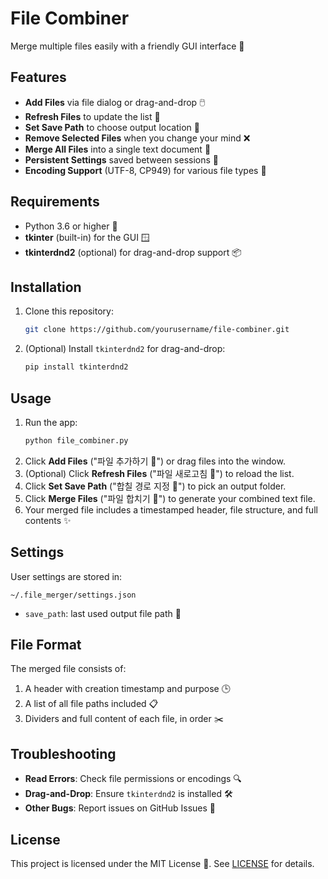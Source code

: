 # File Combiner

Merge multiple files easily with a friendly GUI interface 🤝

## Features

- **Add Files** via file dialog or drag-and-drop 🖱️
- **Refresh Files** to update the list 🔄
- **Set Save Path** to choose output location 📁
- **Remove Selected Files** when you change your mind ❌
- **Merge All Files** into a single text document 💖
- **Persistent Settings** saved between sessions 🔧
- **Encoding Support** (UTF-8, CP949) for various file types 📄

## Requirements

- Python 3.6 or higher 🐍
- **tkinter** (built-in) for the GUI 🪟
- **tkinterdnd2** (optional) for drag-and-drop support 📦

## Installation

1. Clone this repository:
   ```bash
   git clone https://github.com/yourusername/file-combiner.git
   ```
2. (Optional) Install `tkinterdnd2` for drag-and-drop:
   ```bash
   pip install tkinterdnd2
   ```

## Usage

1. Run the app:
   ```bash
   python file_combiner.py
   ```
2. Click **Add Files** ("파일 추가하기 📂") or drag files into the window.
3. (Optional) Click **Refresh Files** ("파일 새로고침 🔄") to reload the list.
4. Click **Set Save Path** ("합칠 경로 지정 📌") to pick an output folder.
5. Click **Merge Files** ("파일 합치기 💖") to generate your combined text file.
6. Your merged file includes a timestamped header, file structure, and full contents ✨

## Settings

User settings are stored in:

```
~/.file_merger/settings.json
```

- `save_path`: last used output file path 📌

## File Format

The merged file consists of:

1. A header with creation timestamp and purpose 🕒
2. A list of all file paths included 📋
3. Dividers and full content of each file, in order ✂️

## Troubleshooting

- **Read Errors**: Check file permissions or encodings 🔍
- **Drag-and-Drop**: Ensure `tkinterdnd2` is installed 🛠️
- **Other Bugs**: Report issues on GitHub Issues 💬

## License

This project is licensed under the MIT License 📝. See [LICENSE](LICENSE) for details.

